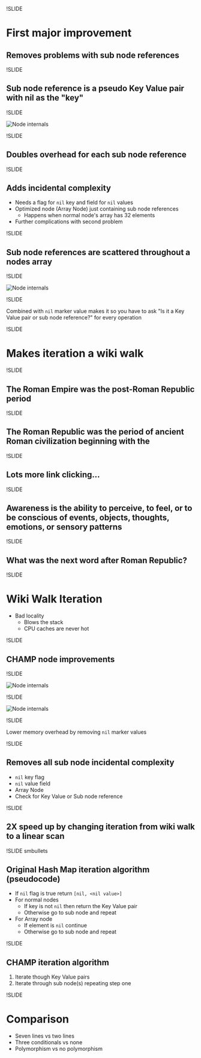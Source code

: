 !SLIDE

# First major improvement
## Removes problems with sub node references

!SLIDE

## Sub node reference is a pseudo Key Value pair with nil as the "key"

!SLIDE

![Node internals](../../images/sub-node-nil-marker.svg)

!SLIDE

## Doubles overhead for each sub node reference

!SLIDE

## Adds incidental complexity
- Needs a flag for `nil` key and field for `nil` values
- Optimized node (Array Node) just containing sub node references
  - Happens when normal node's array has 32 elements
- Further complications with second problem

!SLIDE

## Sub node references are scattered throughout a nodes array

!SLIDE

![Node internals](../../images/sub-node-scattered.svg)

!SLIDE

Combined with `nil` marker value makes it so you have to ask "Is it a Key Value pair or sub node reference?" for every operation

!SLIDE

# Makes iteration a wiki walk

!SLIDE

## The Roman Empire was the post-**Roman Republic** period

!SLIDE

## The Roman Republic was the period of **ancient Roman civilization** beginning with the

!SLIDE

## Lots more link clicking...

!SLIDE

## Awareness is the ability to perceive, to feel, or to be conscious of events, objects, thoughts, emotions, or sensory patterns

!SLIDE

## What was the next word after **Roman Republic**?

!SLIDE

# Wiki Walk Iteration
- Bad locality
  - Blows the stack
  - CPU caches are never hot

!SLIDE

## CHAMP node improvements

!SLIDE

![Node internals](../../images/champ-array.svg)

!SLIDE

![Node internals](../../images/champ-array-2.svg)

!SLIDE

Lower memory overhead by removing `nil` marker values

!SLIDE

## Removes all sub node incidental complexity

- `nil` key flag
- `nil` value field
- Array Node
- Check for Key Value or Sub node reference

!SLIDE

## 2X speed up by changing iteration from wiki walk to a linear scan

!SLIDE smbullets

## Original Hash Map iteration algorithm (pseudocode)

- If `nil` flag is true return `[nil, <nil value>]`
- For normal nodes
  - If key is not `nil` then return the Key Value pair
  - Otherwise go to sub node and repeat
- For Array node
  - If element is `nil` continue
  - Otherwise go to sub node and repeat

!SLIDE

## CHAMP iteration algorithm

1) Iterate though Key Value pairs
1) Iterate through sub node(s) repeating step one

!SLIDE

# Comparison
- Seven lines vs two lines
- Three conditionals vs none
- Polymorphism vs no polymorphism
